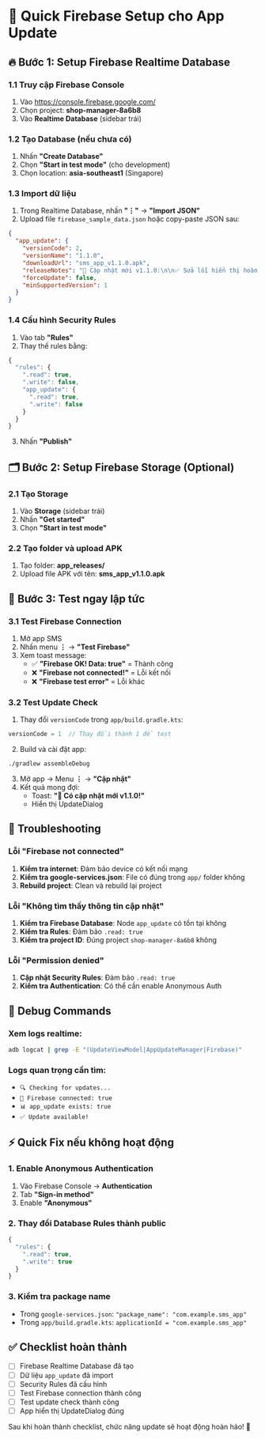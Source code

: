 # 🚀 Quick Firebase Setup cho App Update

## 🔥 Bước 1: Setup Firebase Realtime Database

### 1.1 Truy cập Firebase Console
1. Vào https://console.firebase.google.com/
2. Chọn project: **shop-manager-8a6b8**
3. Vào **Realtime Database** (sidebar trái)

### 1.2 Tạo Database (nếu chưa có)
1. Nhấn **"Create Database"**
2. Chọn **"Start in test mode"** (cho development)
3. Chọn location: **asia-southeast1** (Singapore)

### 1.3 Import dữ liệu
1. Trong Realtime Database, nhấn **"⋮"** → **"Import JSON"**
2. Upload file `firebase_sample_data.json` hoặc copy-paste JSON sau:

```json
{
  "app_update": {
    "versionCode": 2,
    "versionName": "1.1.0",
    "downloadUrl": "sms_app_v1.1.0.apk",
    "releaseNotes": "🚀 Cập nhật mới v1.1.0:\n\n✅ Sửa lỗi hiển thị hoàn thành SMS ngay lập tức\n✅ Cải thiện hiệu suất gửi SMS\n✅ Thêm tính năng reset progress state\n✅ Sửa lỗi ID khách hàng trùng lặp\n✅ Cải thiện UI/UX",
    "forceUpdate": false,
    "minSupportedVersion": 1
  }
}
```

### 1.4 Cấu hình Security Rules
1. Vào tab **"Rules"**
2. Thay thế rules bằng:

```javascript
{
  "rules": {
    ".read": true,
    ".write": false,
    "app_update": {
      ".read": true,
      ".write": false
    }
  }
}
```

3. Nhấn **"Publish"**

## 🗂️ Bước 2: Setup Firebase Storage (Optional)

### 2.1 Tạo Storage
1. Vào **Storage** (sidebar trái)
2. Nhấn **"Get started"**
3. Chọn **"Start in test mode"**

### 2.2 Tạo folder và upload APK
1. Tạo folder: **app_releases/**
2. Upload file APK với tên: **sms_app_v1.1.0.apk**

## 🧪 Bước 3: Test ngay lập tức

### 3.1 Test Firebase Connection
1. Mở app SMS
2. Nhấn menu **⋮** → **"Test Firebase"**
3. Xem toast message:
   - ✅ **"Firebase OK! Data: true"** = Thành công
   - ❌ **"Firebase not connected!"** = Lỗi kết nối
   - ❌ **"Firebase test error"** = Lỗi khác

### 3.2 Test Update Check
1. Thay đổi `versionCode` trong `app/build.gradle.kts`:
```kotlin
versionCode = 1  // Thay đổi thành 1 để test
```

2. Build và cài đặt app:
```bash
./gradlew assembleDebug
```

3. Mở app → Menu **⋮** → **"Cập nhật"**
4. Kết quả mong đợi:
   - Toast: **"🚀 Có cập nhật mới v1.1.0!"**
   - Hiển thị UpdateDialog

## 🐛 Troubleshooting

### Lỗi "Firebase not connected"
1. **Kiểm tra internet**: Đảm bảo device có kết nối mạng
2. **Kiểm tra google-services.json**: File có đúng trong `app/` folder không
3. **Rebuild project**: Clean và rebuild lại project

### Lỗi "Không tìm thấy thông tin cập nhật"
1. **Kiểm tra Firebase Database**: Node `app_update` có tồn tại không
2. **Kiểm tra Rules**: Đảm bảo `.read: true`
3. **Kiểm tra project ID**: Đúng project `shop-manager-8a6b8` không

### Lỗi "Permission denied"
1. **Cập nhật Security Rules**: Đảm bảo `.read: true`
2. **Kiểm tra Authentication**: Có thể cần enable Anonymous Auth

## 📱 Debug Commands

### Xem logs realtime:
```bash
adb logcat | grep -E "(UpdateViewModel|AppUpdateManager|Firebase)"
```

### Logs quan trọng cần tìm:
- `🔍 Checking for updates...`
- `🔗 Firebase connected: true`
- `📊 app_update exists: true`
- `✅ Update available!`

## ⚡ Quick Fix nếu không hoạt động

### 1. Enable Anonymous Authentication
1. Vào Firebase Console → **Authentication**
2. Tab **"Sign-in method"**
3. Enable **"Anonymous"**

### 2. Thay đổi Database Rules thành public
```javascript
{
  "rules": {
    ".read": true,
    ".write": true
  }
}
```

### 3. Kiểm tra package name
- Trong `google-services.json`: `"package_name": "com.example.sms_app"`
- Trong `app/build.gradle.kts`: `applicationId = "com.example.sms_app"`

## ✅ Checklist hoàn thành

- [ ] Firebase Realtime Database đã tạo
- [ ] Dữ liệu `app_update` đã import
- [ ] Security Rules đã cấu hình
- [ ] Test Firebase connection thành công
- [ ] Test update check thành công
- [ ] App hiển thị UpdateDialog đúng

Sau khi hoàn thành checklist, chức năng update sẽ hoạt động hoàn hảo! 🎉
